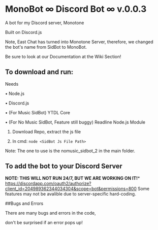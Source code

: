 # MonoBot ∞ Discord Bot ∞ v.0.0.3
A bot for my Discord server, Monotone 

Built on Discord.js 

Note, East Chat has turned into Monotone Server, therefore, we changed the bot's name from SidBot to MonoBot.

Be sure to look at our Documentation at the Wiki Section!

## To download and run:

Needs

• Node.js

• Discord.js

• (For Music SidBot) YTDL Core

• (For No Music SidBot, Feature still buggy) Readline Node.js Module 

1. Download Repo, extract the js file

2. In cmd: ```node <SidBot Js File Path>```

Note: The one to use is the nomusic_sidbot_2 in the main folder.

## To add the bot to your Discord Server
**NOTE: THIS WILL NOT RUN 24/7, BUT WE ARE WORKING ON IT!***
https://discordapp.com/oauth2/authorize?client_id=204989362344034304&scope=bot&permissions=800
Some features may not be avalible due to server-specific hard-coding.

##Bugs and Errors

There are many bugs and errors in the code,

don't be surprised if an error pops up!

